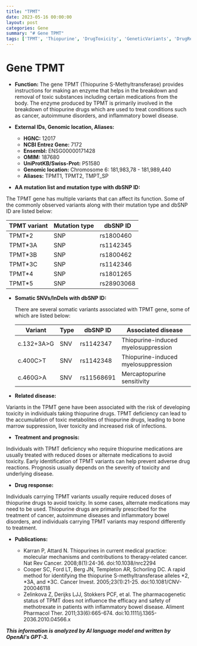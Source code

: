 ```yaml
---
title: "TPMT"
date: 2023-05-16 00:00:00
layout: post
categories: Gene
summary: "# Gene TPMT"
tags: ['TPMT', 'Thiopurine', 'DrugToxicity', 'GeneticVariants', 'DrugResponse', 'Treatment', 'Prognosis', 'Pharmacogenetics']
---
```


# Gene TPMT

- **Function:** 
The gene TPMT (Thiopurine S-Methyltransferase) provides instructions for making an enzyme that helps in the breakdown and removal of toxic substances including certain medications from the body. The enzyme produced by TPMT is primarily involved in the breakdown of thiopurine drugs which are used to treat conditions such as cancer, autoimmune disorders, and inflammatory bowel disease. 

- **External IDs, Genomic location, Aliases:**

  - **HGNC:** 12017
  - **NCBI Entrez Gene:** 7172
  - **Ensembl:** ENSG00000171428
  - **OMIM:** 187680
  - **UniProtKB/Swiss-Prot:** P51580
  - **Genomic location:** Chromosome 6: 181,983,78 - 181,989,440
  - **Aliases:** TPMT1, TPMT2, TMPT_SP 

- **AA mutation list and mutation type with dbSNP ID:**

The TPMT gene has multiple variants that can affect its function. Some of the commonly observed variants along with their mutation type and dbSNP ID are listed below:

| TPMT variant | Mutation type | dbSNP ID |
| ------------ | ------------- | -------- |
| TPMT*2 | SNP | rs1800460 |
| TPMT*3A | SNP | rs1142345 |
| TPMT*3B | SNP | rs1800462 |
| TPMT*3C | SNP | rs1142346 |
| TPMT*4 | SNP | rs1801265 |
| TPMT*5 | SNP | rs28903068 |

- **Somatic SNVs/InDels with dbSNP ID:**
  
  There are several somatic variants associated with TPMT gene, some of which are listed below:
  
  | Variant | Type | dbSNP ID | Associated disease |
  | ------- | ---- | -------- | ----------------- |
  | c.132+3A>G | SNV | rs1142347 | Thiopurine-induced myelosuppression |
  | c.400C>T | SNV | rs1142348 | Thiopurine-induced myelosuppression |
  | c.460G>A | SNV | rs11568691 | Mercaptopurine sensitivity |

- **Related disease:**

Variants in the TPMT gene have been associated with the risk of developing toxicity in individuals taking thiopurine drugs. TPMT deficiency can lead to the accumulation of toxic metabolites of thiopurine drugs, leading to bone marrow suppression, liver toxicity and increased risk of infections. 

- **Treatment and prognosis:**

Individuals with TPMT deficiency who require thiopurine medications are usually treated with reduced doses or alternate medications to avoid toxicity. Early identification of TPMT variants can help prevent adverse drug reactions. Prognosis usually depends on the severity of toxicity and underlying disease. 

- **Drug response:**

Individuals carrying TPMT variants usually require reduced doses of thiopurine drugs to avoid toxicity. In some cases, alternate medications may need to be used. Thiopurine drugs are primarily prescribed for the treatment of cancer, autoimmune diseases and inflammatory bowel disorders, and individuals carrying TPMT variants may respond differently to treatment. 

- **Publications:**

  - Karran P, Attard N. Thiopurines in current medical practice: molecular mechanisms and contributions to therapy-related cancer. Nat Rev Cancer. 2008;8(1):24-36. doi:10.1038/nrc2294
  - Cooper SC, Ford LT, Berg JN, Templeton AR, Schorling DC. A rapid method for identifying the thiopurine S-methyltransferase alleles *2, *3A, and *3C. Cancer Invest. 2005;23(1):21-25. doi:10.1081/CNV-200046118
  - Zelinkova Z, Derijks LJJ, Stokkers PCF, et al. The pharmacogenetic status of TPMT does not influence the efficacy and safety of methotrexate in patients with inflammatory bowel disease. Aliment Pharmacol Ther. 2011;33(6):665-674. doi:10.1111/j.1365-2036.2010.04566.x

**_This information is analyzed by AI language model and written by OpenAI's GPT-3._**